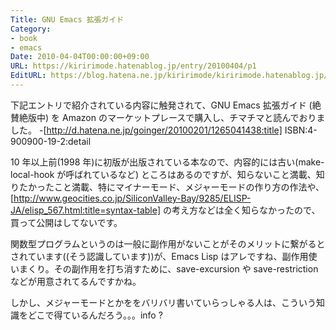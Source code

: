 ```yaml
---
Title: GNU Emacs 拡張ガイド
Category:
- book
- emacs
Date: 2010-04-04T00:00:00+09:00
URL: https://kiririmode.hatenablog.jp/entry/20100404/p1
EditURL: https://blog.hatena.ne.jp/kiririmode/kiririmode.hatenablog.jp/atom/entry/8454420450078211998
---
```



下記エントリで紹介されている内容に触発されて、GNU Emacs 拡張ガイド (絶賛絶版中) を Amazon のマーケットプレースで購入し、チマチマと読んでおりました。
-[http://d.hatena.ne.jp/goinger/20100201/1265041438:title]
ISBN:4-900900-19-2:detail

10 年以上前(1998 年)に初版が出版されている本なので、内容的には古い(make-local-hook が呼ばれているなど) ところはあるのですが、知らないこと満載、知りたかったこと満載、特にマイナーモード、メジャーモードの作り方の作法や、[http://www.geocities.co.jp/SiliconValley-Bay/9285/ELISP-JA/elisp_567.html:title=syntax-table] の考え方などは全く知らなかったので、買って公開はしてないです。

関数型プログラムというのは一般に副作用がないことがそのメリットに繋がるとされています((そう認識しています))が、Emacs Lisp はアレですね、副作用使いまくり。その副作用を打ち消すために、save-excursion や save-restriction などが用意されてるんですかね。

しかし、メジャーモードとかををバリバリ書いていらっしゃる人は、こういう知識をどこで得ているんだろう。。。info ?
